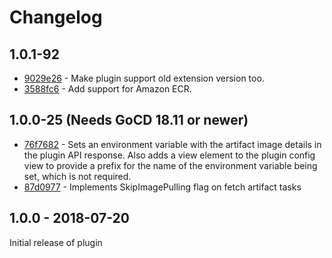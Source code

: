 # Changelog


## 1.0.1-92

* [9029e26](https://github.com/gocd/docker-registry-artifact-plugin/commit/9029e26) - Make plugin support old extension version too.
* [3588fc6](https://github.com/gocd/docker-registry-artifact-plugin/commit/3588fc6) - Add support for Amazon ECR.

## 1.0.0-25 (Needs GoCD 18.11 or newer)

* [76f7682](https://github.com/gocd/docker-registry-artifact-plugin/commit/76f7682) - Sets an environment variable with the artifact image details in the plugin API response. Also adds a view element to the plugin config view to provide a prefix for the name of the environment variable being set, which is not required.
* [87d0977](https://github.com/gocd/docker-registry-artifact-plugin/commit/87d0977) - Implements SkipImagePulling flag on fetch artifact tasks

## 1.0.0 - 2018-07-20

Initial release of plugin

